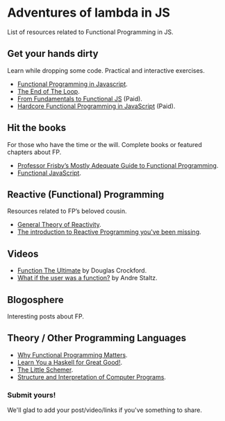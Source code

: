 # Adventures of lambda in JS

List of resources related to Functional Programming in JS.

## Get your hands dirty
Learn while dropping some code. Practical and interactive exercises.

- [Functional Programming in Javascript](http://jhusain.github.io/learnrx/).
- [The End of The Loop](https://egghead.io/series/mastering-asynchronous-programming-the-end-of-the-loop).
- [From Fundamentals to Functional JS](https://frontendmasters.com/courses/js-fundamentals-to-functional/?u=bd464f4fdbc43b02373c4d6932e26988812bd151) (Paid).
- [Hardcore Functional Programming in JavaScript](https://frontendmasters.com/courses/functional-javascript/?u=bd464f4fdbc43b02373c4d6932e26988812bd151) (Paid).

## Hit the books
For those who have the time or the will. Complete books or featured chapters about FP.

- [Professor Frisby’s Mostly Adequate Guide to Functional Programming](http://drboolean.gitbooks.io/mostly-adequate-guide/).
- [Functional JavaScript](http://shop.oreilly.com/product/0636920028857.do).

## Reactive (Functional) Programming
Resources related to FP’s beloved cousin.

- [General Theory of Reactivity](https://github.com/kriskowal/gtor).
- [The introduction to Reactive Programming you've been missing](https://gist.github.com/staltz/868e7e9bc2a7b8c1f754).

## Videos
- [Function The Ultimate](https://www.youtube.com/watch?v=ya4UHuXNygM) by Douglas Crockford.
- [What if the user was a function?](https://www.youtube.com/watch?v=1zj7M1LnJV4) by Andre Staltz.

## Blogosphere
Interesting posts about FP.

## Theory / Other Programming Languages
- [Why Functional Programming Matters](http://www.cse.chalmers.se/~rjmh/Papers/whyfp.html).
- [Learn You a Haskell for Great Good!](http://learnyouahaskell.com/).
- [The Little Schemer](https://mitpress.mit.edu/books/little-schemer).
- [Structure and Interpretation of Computer Programs](https://mitpress.mit.edu/sicp/full-text/book/book.html).

### Submit yours!
We'll glad to add your post/video/links if you've something to share.

